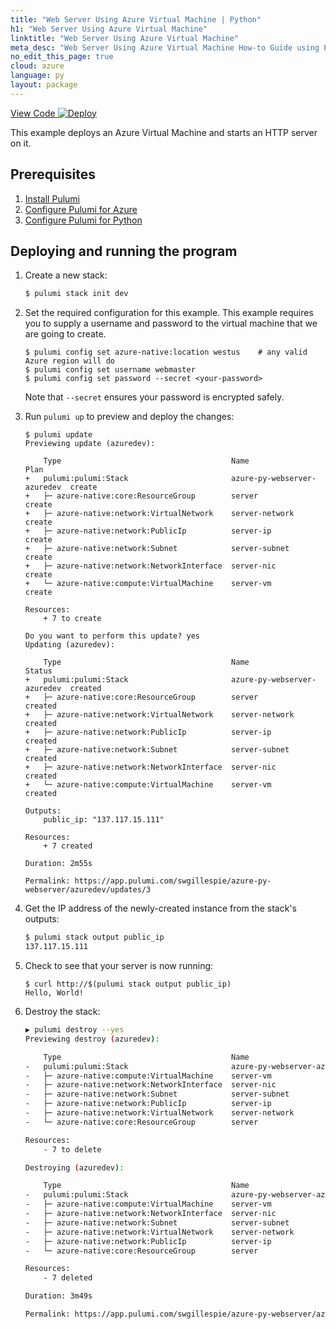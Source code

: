 ```yaml
---
title: "Web Server Using Azure Virtual Machine | Python"
h1: "Web Server Using Azure Virtual Machine"
linktitle: "Web Server Using Azure Virtual Machine"
meta_desc: "Web Server Using Azure Virtual Machine How-to Guide using Python"
no_edit_this_page: true
cloud: azure
language: py
layout: package
---
```


<!-- WARNING: this page was generated by a tool. Do not edit it by hand. -->
<!-- To change it, please see https://github.com/pulumi/docs/tree/master/tools/mktutorial. -->

<p class="mb-4 flex">
    <a class="flex flex-wrap items-center rounded-md font-display text-lg text-white bg-blue-600 border-2 border-blue-600 px-2 mr-2 whitespace-no-wrap hover:text-white" style="height: 45px;" href="https://github.com/pulumi/examples/tree/master/azure-py-webserver" target="_blank">
        <span><i class="fab fa-github pr-2"></i> View Code</span>
    </a>
    <a href="https://app.pulumi.com/new?template=https://github.com/pulumi/examples/blob/master/azure-py-webserver/README.md#gh-dark-mode-only" target="_blank">
        <img src="https://get.pulumi.com/new/button.svg" alt="Deploy">
    </a>
</p>


This example deploys an Azure Virtual Machine and starts an HTTP server on it.

## Prerequisites

1. [Install Pulumi](https://www.pulumi.com/docs/get-started/install/)
1. [Configure Pulumi for Azure](https://www.pulumi.com/docs/intro/cloud-providers/azure/setup/)
1. [Configure Pulumi for Python](https://www.pulumi.com/docs/intro/languages/python/)

## Deploying and running the program

1. Create a new stack:

    ```bash
    $ pulumi stack init dev
    ```

1. Set the required configuration for this example. This example requires you to supply a username and password to the virtual machine that we are going to create.

    ```
    $ pulumi config set azure-native:location westus    # any valid Azure region will do
    $ pulumi config set username webmaster
    $ pulumi config set password --secret <your-password>
    ```

    Note that `--secret` ensures your password is encrypted safely.


1. Run `pulumi up` to preview and deploy the changes:

    ```
    $ pulumi update
    Previewing update (azuredev):

        Type                                      Name                         Plan
    +   pulumi:pulumi:Stack                       azure-py-webserver-azuredev  create
    +   ├─ azure-native:core:ResourceGroup        server                       create
    +   ├─ azure-native:network:VirtualNetwork    server-network               create
    +   ├─ azure-native:network:PublicIp          server-ip                    create
    +   ├─ azure-native:network:Subnet            server-subnet                create
    +   ├─ azure-native:network:NetworkInterface  server-nic                   create
    +   └─ azure-native:compute:VirtualMachine    server-vm                    create

    Resources:
        + 7 to create

    Do you want to perform this update? yes
    Updating (azuredev):

        Type                                      Name                         Status
    +   pulumi:pulumi:Stack                       azure-py-webserver-azuredev  created
    +   ├─ azure-native:core:ResourceGroup        server                       created
    +   ├─ azure-native:network:VirtualNetwork    server-network               created
    +   ├─ azure-native:network:PublicIp          server-ip                    created
    +   ├─ azure-native:network:Subnet            server-subnet                created
    +   ├─ azure-native:network:NetworkInterface  server-nic                   created
    +   └─ azure-native:compute:VirtualMachine    server-vm                    created

    Outputs:
        public_ip: "137.117.15.111"

    Resources:
        + 7 created

    Duration: 2m55s

    Permalink: https://app.pulumi.com/swgillespie/azure-py-webserver/azuredev/updates/3
    ```

1. Get the IP address of the newly-created instance from the stack's outputs:

    ```bash
    $ pulumi stack output public_ip
    137.117.15.111
    ```

1. Check to see that your server is now running:

    ```
    $ curl http://$(pulumi stack output public_ip)
    Hello, World!
    ```

1. Destroy the stack:

    ```bash
    ▶ pulumi destroy --yes
    Previewing destroy (azuredev):

        Type                                      Name                         Plan
    -   pulumi:pulumi:Stack                       azure-py-webserver-azuredev  delete
    -   ├─ azure-native:compute:VirtualMachine    server-vm                    delete
    -   ├─ azure-native:network:NetworkInterface  server-nic                   delete
    -   ├─ azure-native:network:Subnet            server-subnet                delete
    -   ├─ azure-native:network:PublicIp          server-ip                    delete
    -   ├─ azure-native:network:VirtualNetwork    server-network               delete
    -   └─ azure-native:core:ResourceGroup        server                       delete

    Resources:
        - 7 to delete

    Destroying (azuredev):

        Type                                      Name                         Status
    -   pulumi:pulumi:Stack                       azure-py-webserver-azuredev  deleted
    -   ├─ azure-native:compute:VirtualMachine    server-vm                    deleted
    -   ├─ azure-native:network:NetworkInterface  server-nic                   deleted
    -   ├─ azure-native:network:Subnet            server-subnet                deleted
    -   ├─ azure-native:network:VirtualNetwork    server-network               deleted
    -   ├─ azure-native:network:PublicIp          server-ip                    deleted
    -   └─ azure-native:core:ResourceGroup        server                       deleted

    Resources:
        - 7 deleted

    Duration: 3m49s

    Permalink: https://app.pulumi.com/swgillespie/azure-py-webserver/azuredev/updates/4
    ```

